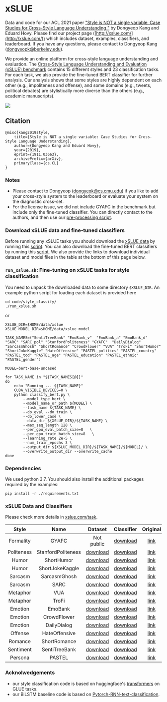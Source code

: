 # xSLUE
Data and code for our ACL 2021 paper ["Style is NOT a single variable: Case Studies for Cross-Style Language Understanding
"](https://arxiv.org/abs/1911.03663) by Dongyeop Kang and Eduard Hovy. Please find our project page ([http://xslue.com/](http://xslue.com/)) which includes dataset, examples, classifiers, and leaderboard. If you have any questions, please contact to Dongyeop Kang (dongyeopk@berkeley.edu).

We provide an online platform for cross-style language understanding and evaluation.
The [Cross-Style Language Understanding and Evaluation (xSLUE) benchmark](https://xslue.com/) contains 15 different styles and 23 classification tasks. For each task, we also provide the fine-tuned BERT classifier for further analysis. Our analysis shows that some styles are highly dependent on each other (e.g., impoliteness and offense), and some domains (e.g., tweets, political debates) are stylistically more diverse than the others (e.g., academic manuscripts).


![](correlation.png)

## Citation
    @misc{kang2019style,
        title={Style is NOT a single variable: Case Studies for Cross-Style Language Understanding},
        author={Dongyeop Kang and Eduard Hovy},
        year={2019},
        eprint={1911.03663},
        archivePrefix={arXiv},
        primaryClass={cs.CL}
    }

### Notes
- Please contact to Dongyeop (dongyeok@cs.cmu.edu) if you like to add your cross-style system to the leaderboard or evaluate your system on the diagnostic cross-set.
- For the license issue, we did not include GYAFC in the benchmark but include only the fine-tuned classifier. You can directly contact to the authors, and then use our [pre-processing script](https://github.com/dykang/xslue/code/prepare/preprocess/convert_gyafc_to_slue.py).

### Download xSLUE data and fine-tuned classifiers
Before running any xSLUE tasks you should download the
[xSLUE data](https://xslue.com/task) by running this [script](https://github.com/dykang/xslue/code/download_xslue_data.sh). You can also download the fine-tuned BERT classifiers by running this [script](https://github.com/dykang/xslue/code/download_xslue_model.sh). We also provide the links to download individual dataset and model files in the table at the bottom of this page below. 


### `run_xslue.sh`: Fine-tuning on xSLUE tasks for style classification
You need to unpack the downloaded data to some directory `$XSLUE_DIR`. An example python script for loading each dataset is provided here
```shell
cd code/style_classify/
./run_xslue.sh
```

or

```shell
XSLUE_DIR=$HOME/data/xslue
XSLUE_MODEL_DIR=$HOME/data/xslue_model

TASK_NAMES=("SentiTreeBank" "EmoBank_v"  "EmoBank_a" "EmoBank_d" "SARC" "SARC_pol" "StanfordPoliteness" "GYAFC"  "DailyDialog" "SarcasmGhosh" "ShortRomance" "CrowdFlower" "VUA" "TroFi" "ShortHumor" "ShortJokeKaggle" "HateOffensive" "PASTEL_politics" "PASTEL_country" "PASTEL_tod" "PASTEL_age" "PASTEL_education" "PASTEL_ethnic" "PASTEL_gender")

MODEL=bert-base-uncased

for TASK_NAME in "${TASK_NAMES[@]}"
do
    echo "Running ... ${TASK_NAME}"
    CUDA_VISIBLE_DEVICES=0 \
    python classify_bert.py \
        --model_type bert \
        --model_name_or_path ${MODEL} \
        --task_name ${TASK_NAME} \
        --do_eval --do_train \
        --do_lower_case \
        --data_dir ${XSLUE_DIR}/${TASK_NAME} \
        --max_seq_length 128 \
        --per_gpu_eval_batch_size=8   \
        --per_gpu_train_batch_size=8   \
        --learning_rate 2e-5 \
        --num_train_epochs 3 \
        --output_dir ${XSLUE_MODEL_DIR}/${TASK_NAME}/${MODEL}/ \
        --overwrite_output_dir --overwrite_cache
done
```


### Dependencies
We used python 3.7. You should also install the additional packages required by the examples:

```shell
pip install -r ./requirements.txt
```

### xSLUE Data and Classifiers
Please check more details in [xslue.com/task](http://xslue.com/task).

| Style | Name |  Dataset | Classifier | Original |
| :---: | :---: | :---: | :---: | :---: |
| Formality | GYAFC | Not public  | [download](http://dongtae.lti.cs.cmu.edu/data/xslue_model_v0.1/GYAFC.zip) | [link](https://github.com/raosudha89/GYAFC-corpus) |
| Politeness | StanfordPoliteness | [download](http://dongtae.lti.cs.cmu.edu/data/xslue_v0.1/StanfordPoliteness.zip) | [download](http://dongtae.lti.cs.cmu.edu/data/xslue_model_v0.1/StanfordPoliteness.zip) | [link](https://www.cs.cornell.edu/~cristian/Politeness.html) |
|  Humor |  ShortHumor | [download](http://dongtae.lti.cs.cmu.edu/data/xslue_v0.1/ShortHumor.zip) | [download](http://dongtae.lti.cs.cmu.edu/data/xslue_model_v0.1/ShortHumor.zip) | [link](http://dongtae.lti.cs.cmu.edu:2828/github.com/CrowdTruth/Short-Text-Corpus-For-Humor-Detection) |
|  Humor |  ShortJokeKaggle | [download](http://dongtae.lti.cs.cmu.edu/data/xslue_v0.1/ShortJokeKaggle.zip) | [download](http://dongtae.lti.cs.cmu.edu/data/xslue_model_v0.1/ShortJokeKaggle.zip) | [link](https://github.com/amoudgl/short-jokes-dataset) |
|  Sarcasm | SarcasmGhosh  | [download](http://dongtae.lti.cs.cmu.edu/data/xslue_v0.1/SarcasmGhosh.zip) | [download](http://dongtae.lti.cs.cmu.edu/data/xslue_model_v0.1/SarcasmGhosh.zip) | [link](https://github.com/AniSkywalker/SarcasmDetection) |
| Sarcasm  |  SARC | [download](http://dongtae.lti.cs.cmu.edu/data/xslue_v0.1/SARC.zip) | [download](http://dongtae.lti.cs.cmu.edu/data/xslue_model_v0.1/SARC.zip) | [link](https://github.com/NLPrinceton/SARC) |
| Metaphor  |  VUA | [download](http://dongtae.lti.cs.cmu.edu/data/xslue_v0.1/VUA.zip) | [download](http://dongtae.lti.cs.cmu.edu/data/xslue_model_v0.1/VUA.zip) | [link](http://www.vismet.org/metcor/documentation/home.html) |
|  Metaphor | TroFi  | [download](http://dongtae.lti.cs.cmu.edu/data/xslue_v0.1/TroFi.zip) | [download](http://dongtae.lti.cs.cmu.edu/data/xslue_model_v0.1/TroFi.zip) | [link](http://natlang.cs.sfu.ca/software/trofi.html) |
|  Emotion |  EmoBank | [download](http://dongtae.lti.cs.cmu.edu/data/xslue_v0.1/EmoBank.zip) | [download](http://dongtae.lti.cs.cmu.edu/data/xslue_model_v0.1/EmoBank.zip) | [link](https://github.com/JULIELab/EmoBank) |
|  Emotion |  CrowdFlower | [download](http://dongtae.lti.cs.cmu.edu/data/xslue_v0.1/CrowdFlower.zip) | [download](http://dongtae.lti.cs.cmu.edu/data/xslue_model_v0.1/CrowdFlower.zip) | [link](https://data.world/crowdflower/sentiment-analysis-in-text) |
|  Emotion |  DailyDialog | [download](http://dongtae.lti.cs.cmu.edu/data/xslue_v0.1/DailyDialog.zip) | [download](http://dongtae.lti.cs.cmu.edu/data/xslue_model_v0.1/DailyDialog.zip) | [link](http://yanran.li/dailydialog.html) |
| Offense |  HateOffensive | [download](http://dongtae.lti.cs.cmu.edu/data/xslue_v0.1/HateOffensive.zip) | [download](http://dongtae.lti.cs.cmu.edu/data/xslue_model_v0.1/HateOffensive.zip) | [link](https://github.com/t-davidson/hate-speech-and-offensive-language) |
| Romance  | ShortRomance  | [download](http://dongtae.lti.cs.cmu.edu/data/xslue_v0.1/ShortRomance.zip) | [download](http://dongtae.lti.cs.cmu.edu/data/xslue_model_v0.1/ShortRomance.zip) | [link](https://github.com/dykang/xslue) |
| Sentiment  |  SentiTreeBank | [download](http://dongtae.lti.cs.cmu.edu/data/xslue_v0.1/SentiTreeBank.zip) | [download](http://dongtae.lti.cs.cmu.edu/data/xslue_model_v0.1/SentiTreeBank.zip) | [link](https://nlp.stanford.edu/sentiment/treebank.html) |
| Persona  |  PASTEL | [download](http://dongtae.lti.cs.cmu.edu/data/xslue_v0.1/PASTEL.zip) | [download](http://dongtae.lti.cs.cmu.edu/data/xslue_model_v0.1/PASTEL.zip) | [link](https://github.com/dykang/PASTEL) |


### Acknolwedgements
 - our style classification code is based on huggingface's [transformers](https://github.com/huggingface/transformers) on GLUE tasks.
 - our BiLSTM baseline code is based on [Pytorch-RNN-text-classification](https://github.com/keishinkickback/Pytorch-RNN-text-classification).


